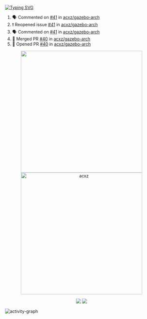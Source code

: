 [![Typing SVG](https://readme-typing-svg.herokuapp.com?size=16&color=AFFFA3&multiline=true&height=75&lines=contributing+to+robotics%2Fae%2Fml%2Fgpu;packaging+it+for+archlinux;ricer)](https://git.io/typing-svg)

<!--START_SECTION:activity-->
1. 🗣 Commented on [#41](https://github.com/acxz/gazebo-arch/issues/41) in [acxz/gazebo-arch](https://github.com/acxz/gazebo-arch)
2. ❗️ Reopened issue [#41](https://github.com/acxz/gazebo-arch/issues/41) in [acxz/gazebo-arch](https://github.com/acxz/gazebo-arch)
3. 🗣 Commented on [#41](https://github.com/acxz/gazebo-arch/issues/41) in [acxz/gazebo-arch](https://github.com/acxz/gazebo-arch)
4. 🎉 Merged PR [#40](https://github.com/acxz/gazebo-arch/pull/40) in [acxz/gazebo-arch](https://github.com/acxz/gazebo-arch)
5. 💪 Opened PR [#40](https://github.com/acxz/gazebo-arch/pull/40) in [acxz/gazebo-arch](https://github.com/acxz/gazebo-arch)
<!--END_SECTION:activity-->

<p align="center">
  <img width="400em" src=https://github-readme-stats.vercel.app/api?username=acxz&include_all_commits=true&show_icons=true />
  <img width="400em" src="https://github-readme-streak-stats.herokuapp.com/?user=acxz&" alt="acxz" />
</p>

<p align="center">
  <img src=https://github-readme-stats.vercel.app/api/top-langs/?username=acxz&layout=compact />
  <img src=https://github-profile-trophy.vercel.app/?username=acxz&row=2&column=4 />
</p>

![activity-graph](https://activity-graph.herokuapp.com/graph?username=acxz&theme=aqua)
